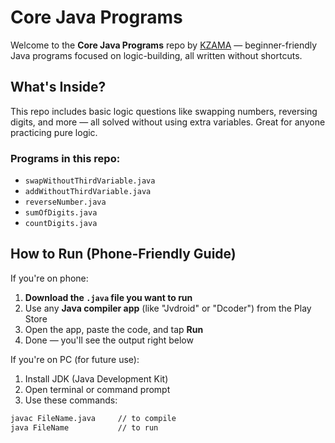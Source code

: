 # Core Java Programs

Welcome to the **Core Java Programs** repo by [KZAMA](https://github.com/ANUBHAVxKZAMA) — beginner-friendly Java programs focused on logic-building, all written without shortcuts.

## What's Inside?

This repo includes basic logic questions like swapping numbers, reversing digits, and more — all solved without using extra variables. Great for anyone practicing pure logic.

### Programs in this repo:

- `swapWithoutThirdVariable.java`
- `addWithoutThirdVariable.java`
- `reverseNumber.java`
- `sumOfDigits.java`
- `countDigits.java`

## How to Run (Phone-Friendly Guide)

If you're on phone:

1. **Download the `.java` file you want to run**
2. Use any **Java compiler app** (like "Jvdroid" or "Dcoder") from the Play Store
3. Open the app, paste the code, and tap **Run**
4. Done — you'll see the output right below

If you're on PC (for future use):

1. Install JDK (Java Development Kit)
2. Open terminal or command prompt
3. Use these commands:

```bash
javac FileName.java     // to compile
java FileName           // to run